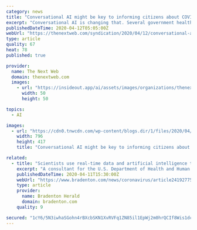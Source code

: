 ```yaml
---
category: news
title: "Conversational AI might be key to informing citizens about COVID-19"
excerpt: "Conversational AI is changing that. Several government health organizations have turned to conversational AI as their solution for the outpouring of calls from concerned citizens, while making sure they are providing personalized engagements. Using a conversational AI system to battle the response around COVID-19 can fill the holes left by ..."
publishedDateTime: 2020-04-12T05:05:00Z
webUrl: "https://thenextweb.com/syndication/2020/04/12/conversational-ai-might-be-key-to-informing-citizens-about-covid-19/"
type: article
quality: 67
heat: 78
published: true

provider:
  name: The Next Web
  domain: thenextweb.com
  images:
    - url: "https://insideout.app/ai/assets/images/organizations/thenextweb.com-50x50.jpg"
      width: 50
      height: 50

topics:
  - AI

images:
  - url: "https://cdn0.tnwcdn.com/wp-content/blogs.dir/1/files/2020/04/robot_header2-796x417.png"
    width: 796
    height: 417
    title: "Conversational AI might be key to informing citizens about COVID-19"

related:
  - title: "Scientists use real-time data and artificial intelligence to make COVID-19 predictions"
    excerpt: "A consultant for the U.S. Department of Health and Human Services for 15 years, IEM decided that it could help local government better plan their COVID-19 responses and began sharing their 7-day model projections with every state across the country."
    publishedDateTime: 2020-04-11T15:30:00Z
    webUrl: "https://www.bradenton.com/news/coronavirus/article241927751.html"
    type: article
    provider:
      name: Bradenton Herald
      domain: bradenton.com
    quality: 9

secured: "1cY6/5N3iwhaSGohn4rBXcbSKN1XvRVFq1ZN85il1EpWj2m0hrQCIf8Wis1dcSlqfEOb9F/fKBUcwuh4/5AGuNSpNqaWG/iBbyDtGoB6YPRAakm8JRYwV5/9JliSwVWUB/+kZrIb3zUCM1EKjUR5s96aVE5w2N+R1Z3vUaL0h59AHYms2b6ifXVNkwhACfvVq6Pj7SGHT4OKuviPlDRDOaO5Ds4CUmsDozdONhbvnSzLewn5+6c0pHwCEnePb+pwWvDV658sq7uZICNeGXyMUVUl4tsUc0ct3POI3yVZ07GaGYrZScy/ozm8x5Y27e5bubqKbh34/VOdwNYsv82K/0zpM4Oshpv4xY9BykB6uiHk1o2/JSRY+xVK22hEKevBDPh7gBz1nKzSj2DntdyejJCVWwpEaGQgniyRXmW9NNwheJGWsQ0SL3HV6qBklP8mC756Klt97FsD2+IKGpAfXuGXGvi8mF+0Ct4uykf9RUU=;b9HxRIx/hkwypKWxmBRGXw=="
---
```



